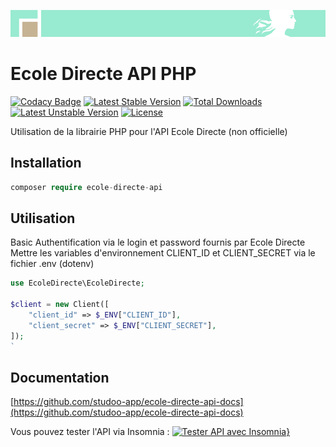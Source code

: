 ![separe](https://github.com/studoo-app/.github/blob/main/profile/studoo-banner-logo.png)
# Ecole Directe API PHP

[![Codacy Badge](https://api.codacy.com/project/badge/Grade/75072d716af54363b54de593e1f259d8)](https://app.codacy.com/gh/studoo-app/ecole-directe-api?utm_source=github.com&utm_medium=referral&utm_content=studoo-app/ecole-directe-api&utm_campaign=Badge_Grade_Settings)
[![Latest Stable Version](https://poser.pugx.org/studoo/ecole-directe-api/v)](//packagist.org/packages/studoo/ecole-directe-api) [![Total Downloads](https://poser.pugx.org/studoo/ecole-directe-api/downloads)](//packagist.org/packages/studoo/ecole-directe-api) [![Latest Unstable Version](https://poser.pugx.org/studoo/ecole-directe-api/v/unstable)](//packagist.org/packages/studoo/ecole-directe-api) [![License](https://poser.pugx.org/studoo/ecole-directe-api/license)](//packagist.org/packages/studoo/ecole-directe-api)

Utilisation de la librairie PHP pour l'API Ecole Directe (non officielle)

## Installation

```php
composer require ecole-directe-api
```

## Utilisation

Basic Authentification via le login et password fournis par Ecole Directe \
Mettre les variables d'environnement CLIENT_ID et CLIENT_SECRET via le fichier .env (dotenv)

```php
use EcoleDirecte\EcoleDirecte;

$client = new Client([
    "client_id" => $_ENV["CLIENT_ID"],
    "client_secret" => $_ENV["CLIENT_SECRET"],
]);
`
```

## Documentation

[https://github.com/studoo-app/ecole-directe-api-docs](https://github.com/studoo-app/ecole-directe-api-docs)

Vous pouvez tester l'API via Insomnia : 
[![Tester API avec Insomnia}](https://insomnia.rest/images/run.svg)](https://insomnia.rest/run/?label=Ecole%20Directe%20API&uri=https%3A%2F%2Fraw.githubusercontent.com%2Fstudoo-app%2Fapi-ecole-directe%2Fmain%2FInsomnia.json)
